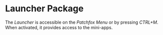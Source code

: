 # Launcher Package

The _Launcher_ is accessible on the _Patchfox Menu_ or by pressing _CTRL+M_. When activated, it provides access to the mini-apps.
